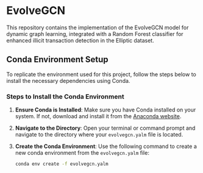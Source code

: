 # EvolveGCN

This repository contains the implementation of the EvolveGCN model for dynamic graph learning, integrated with a Random Forest classifier for enhanced illicit transaction detection in the Elliptic dataset.

## Conda Environment Setup

To replicate the environment used for this project, follow the steps below to install the necessary dependencies using Conda.

### Steps to Install the Conda Environment

1. **Ensure Conda is Installed**: Make sure you have Conda installed on your system. If not, download and install it from the [Anaconda website](https://www.anaconda.com/products/distribution#download-section).

2. **Navigate to the Directory**: Open your terminal or command prompt and navigate to the directory where your `evolvegcn.yalm` file is located.

3. **Create the Conda Environment**: Use the following command to create a new conda environment from the `evolvegcn.yalm` file:
   ```sh
   conda env create -f evolvegcn.yalm
